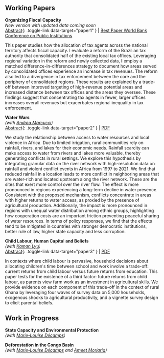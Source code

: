 ## Working Papers

**Organizing Fiscal Capacity**  
*New version with updated data coming soon*  
[Abstract](#){: .toggle-link data-target="paper1" } | [Best Paper World Bank Conference on Public Institutions](https://www.worldbank.org/en/events/2024/06/28/world-bank-conference-public-institutions-enabling-the-private-sector)

<div id="paper1" class="abstract">
This paper studies how the allocation of tax agents across the national territory affects fiscal capacity. I evaluate a reform of the Brazilian tax authority that consolidated half of the existing local tax offices. Leveraging regional variation in the reform and newly collected data, I employ a matched difference-in-differences strategy to document how areas served by consolidated offices experience an increase in tax revenues. The reform also led to a divergence in tax enforcement between the core and the periphery of consolidated regions. These results are explained by a trade-off between improved targeting of high-revenue potential areas and increased distance between tax offices and the areas they oversee. These findings suggest that concentrating tax agents in fewer, larger offices increases overall revenues but exacerbates regional inequality in tax enforcement.
</div>

**Water Wars**   
*(with [Andrea Marcucci](https://sites.google.com/view/andremarcucci/home))*  
[Abstract](#){: .toggle-link data-target="paper2" } | [PDF](/assets/pdf/water_wars.pdf)

<div id="paper2" class="abstract">
We study the relationship between access to water resources and local violence in Africa. Due to limited irrigation, rural communities rely on rainfall, rivers, and lakes for their economic needs. Rainfall scarcity can make access to water from rivers and lakes more valuable, thereby generating conflicts in rural settings. We explore this hypothesis by integrating granular data on the river network with high-resolution data on rainfall and violent conflict events in Africa from 1997 to 2021. We find that reduced rainfall in a location leads to more conflict in neighboring areas that are water-rich and located upstream along the river network. These are the sites that exert more control over the river flow. The effect is more pronounced in regions experiencing a long-term decline in water presence. Consistent with the proposed mechanism, conflicts concentrate in areas with higher returns to water access, as proxied by the presence of agricultural production. Additionally, the impact is more pronounced in regions with unequal water distribution among ethnic groups, highlighting how cooperation costs are an important friction preventing peaceful sharing of water resources. In terms of policy responses, we find that the effects tend to be mitigated in countries with stronger democratic institutions, better rule of law, higher state capacity and less corruption.
</div>

**Child Labour, Human Capital and Beliefs**  
*(with [Kaman Lyu](https://sites.northwestern.edu/kamanlyu/))*  
[Abstract](#){: .toggle-link data-target="paper3" } | [PDF](/assets/pdf/child_labour_beliefs.pdf)

<div id="paper3" class="abstract">
In contexts where child labour is pervasive, household decisions about allocating children's time between school and work involve a trade-off: current returns from child labour versus future returns from education. This paper tests for the existence of a third factor: future returns from child labour, as parents view farm work as an investment in agricultural skills. We provide evidence on each component of this trade-off in the context of rural Ghana by leveraging four waves of survey data on 5,000 households, exogenous shocks to agricultural productivity, and a vignette survey design to elicit parental beliefs.
</div>

<!-- --- -->

## Work in Progress

**State Capacity and Environmental Protection**  
*(with [Marie-Louise Décamps](https://sites.google.com/view/mstelman))*  
<!-- [Abstract](#){: .toggle-link data-target="paper4" } --- -->
<!--  <div id="paper4" class="abstract">
Policies against deforestation are crucial for fighting climate change. This paper examines how the governance of environmental agencies affects the effectiveness of these policies. In the context of Brazil, we compile a novel dataset that integrates satellite land use data, administrative data on the environmental agency organization and on agents' career, and enforcement activities. With the findings of this paper, we aim to uncover how governance reforms influence enforcement capacity and shape farmers' land use decisions, contributing to our understanding of how state capacity affects environmental conservation.
</div> --- -->

**Deforestation in the Congo Basin**  
*(with [Marie-Louise Décamps](https://sites.google.com/view/mstelman) and [Ameet Morjaria](https://sites.google.com/site/ameetmorjaria))*  
<!-- [Abstract](#){: .toggle-link data-target="paper5" } --- -->
